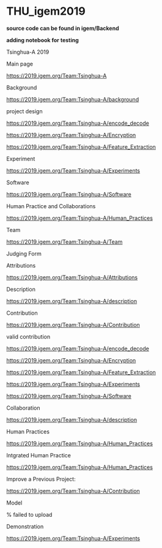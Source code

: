 # THU_igem2019

**source code can be found in igem/Backend**

**adding notebook for testing**

Tsinghua-A 2019

Main page 

https://2019.igem.org/Team:Tsinghua-A

Background

https://2019.igem.org/Team:Tsinghua-A/background

project design

https://2019.igem.org/Team:Tsinghua-A/encode_decode

https://2019.igem.org/Team:Tsinghua-A/Encryption

https://2019.igem.org/Team:Tsinghua-A/Feature_Extraction

Experiment

https://2019.igem.org/Team:Tsinghua-A/Experiments

Software

https://2019.igem.org/Team:Tsinghua-A/Software


Human Practice and Collaborations 

https://2019.igem.org/Team:Tsinghua-A/Human_Practices

Team

https://2019.igem.org/Team:Tsinghua-A/Team

Judging Form

Attributions

https://2019.igem.org/Team:Tsinghua-A/Attributions

Description

https://2019.igem.org/Team:Tsinghua-A/description

Contribution

https://2019.igem.org/Team:Tsinghua-A/Contribution
 
valid contribution

https://2019.igem.org/Team:Tsinghua-A/encode_decode

https://2019.igem.org/Team:Tsinghua-A/Encryption

https://2019.igem.org/Team:Tsinghua-A/Feature_Extraction

https://2019.igem.org/Team:Tsinghua-A/Experiments

https://2019.igem.org/Team:Tsinghua-A/Software

Collaboration

https://2019.igem.org/Team:Tsinghua-A/description

Human Practices

https://2019.igem.org/Team:Tsinghua-A/Human_Practices
 
Intgrated Human Practice

https://2019.igem.org/Team:Tsinghua-A/Human_Practices

Improve a Previous Project: 

https://2019.igem.org/Team:Tsinghua-A/Contribution

Model

% failed to upload

Demonstration

https://2019.igem.org/Team:Tsinghua-A/Experiments
